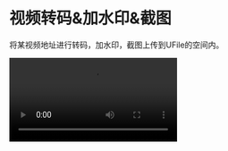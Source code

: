 

# 视频转码&加水印&截图

将某视频地址进行转码，加水印，截图上传到UFile的空间内。

![视频转码&加水印&截图](http://stepflow-docs.cn-bj.ufileos.com/scenario-umedia.mp4)


